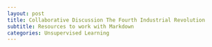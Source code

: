 ```yaml
---
layout: post
title: Collaborative Discussion The Fourth Industrial Revolution
subtitle: Resources to work with Markdown
categories: Unsupervised Learning
---
```

